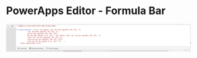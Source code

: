 # PowerApps Editor - Formula Bar

![FormulaBar](/PowerApps/assets/Topic3/PAEDetails/2024-01-11_21-38-20.png)